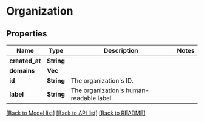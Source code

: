 # Organization

## Properties

Name | Type | Description | Notes
------------ | ------------- | ------------- | -------------
**created_at** | **String** |  | 
**domains** | **Vec<String>** |  | 
**id** | **String** | The organization's ID. | 
**label** | **String** | The organization's human-readable label. | 

[[Back to Model list]](../README.md#documentation-for-models) [[Back to API list]](../README.md#documentation-for-api-endpoints) [[Back to README]](../README.md)


